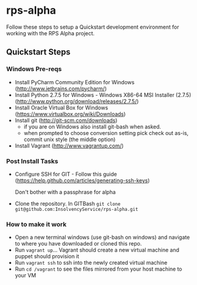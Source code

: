 rps-alpha
=========

Follow these steps to setup a Quickstart development environment for working with the RPS Alpha project. 

## Quickstart Steps

### Windows Pre-reqs

- Install PyCharm Community Edition for Windows 
   (http://www.jetbrains.com/pycharm/)
- Install Python 2.7.5 for Windows - Windows X86-64 MSI Installer (2.7.5)  
   (http://www.python.org/download/releases/2.7.5/)
- Install Oracle Virtual Box for Windows
   (https://www.virtualbox.org/wiki/Downloads)
- Install git 
   (http://git-scm.com/downloads) 
  - if you are on Windows also install git-bash when asked.
  - when prompted to choose conversion setting pick check out as-is, commit unix style (the middle option)
- Install Vagrant 
  (http://www.vagrantup.com/)

### Post Install Tasks
- Configure SSH for GIT - Follow this guide (https://help.github.com/articles/generating-ssh-keys)

  Don't bother with a passphrase for alpha
- Clone the repository.  In GITBash `git clone git@github.com:InsolvencyService/rps-alpha.git`

### How to make it work

- Open a new terminal windows (use git-bash on windows) and navigate 
  to where you have downloaded or cloned this repo.
- Run `vagrant up`... Vagrant should create a new virtual machine and puppet should provision it
- Run `vagrant ssh` to ssh into the newly created virtual machine
- Run `cd /vagrant` to see the files mirrored from your host machine to your VM
